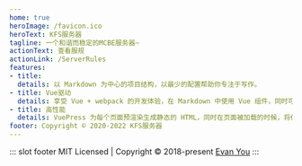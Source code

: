 ```yaml
---
home: true
heroImage: /favicon.ico
heroText: KFS服务器
tagline: 一个和谐而稳定的MCBE服务器~
actionText: 查看服规
actionLink: /ServerRules
features:
- title: 
  details: 以 Markdown 为中心的项目结构，以最少的配置帮助你专注于写作。
- title: Vue驱动
  details: 享受 Vue + webpack 的开发体验，在 Markdown 中使用 Vue 组件，同时可以使用 Vue 来开发自定义主题。
- title: 高性能
  details: VuePress 为每个页面预渲染生成静态的 HTML，同时在页面被加载的时候，将作为 SPA 运行。
footer: Copyright © 2020-2022 KFS服务器
---
```


::: slot footer
MIT Licensed | Copyright © 2018-present [Evan You](https://github.com/yyx990803)
:::